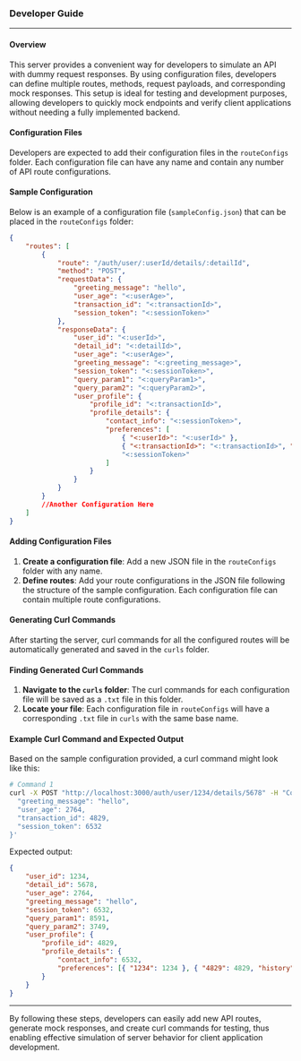 ### Developer Guide

---

#### Overview

This server provides a convenient way for developers to simulate an API with dummy request responses. By using configuration files, developers can define multiple routes, methods, request payloads, and corresponding mock responses. This setup is ideal for testing and development purposes, allowing developers to quickly mock endpoints and verify client applications without needing a fully implemented backend.

#### Configuration Files

Developers are expected to add their configuration files in the `routeConfigs` folder. Each configuration file can have any name and contain any number of API route configurations.

#### Sample Configuration

Below is an example of a configuration file (`sampleConfig.json`) that can be placed in the `routeConfigs` folder:

```json
{
	"routes": [
		{
			"route": "/auth/user/:userId/details/:detailId",
			"method": "POST",
			"requestData": {
				"greeting_message": "hello",
				"user_age": "<:userAge>",
				"transaction_id": "<:transactionId>",
				"session_token": "<:sessionToken>"
			},
			"responseData": {
				"user_id": "<:userId>",
				"detail_id": "<:detailId>",
				"user_age": "<:userAge>",
				"greeting_message": "<:greeting_message>",
				"session_token": "<:sessionToken>",
				"query_param1": "<:queryParam1>",
				"query_param2": "<:queryParam2>",
				"user_profile": {
					"profile_id": "<:transactionId>",
					"profile_details": {
						"contact_info": "<:sessionToken>",
						"preferences": [
							{ "<:userId>": "<:userId>" },
							{ "<:transactionId>": "<:transactionId>", "history": ["<:detailId>", "<:userId>"] },
							"<:sessionToken>"
						]
					}
				}
			}
		}
		//Another Configuration Here
	]
}
```

#### Adding Configuration Files

1. **Create a configuration file**: Add a new JSON file in the `routeConfigs` folder with any name.
2. **Define routes**: Add your route configurations in the JSON file following the structure of the sample configuration. Each configuration file can contain multiple route configurations.

#### Generating Curl Commands

After starting the server, curl commands for all the configured routes will be automatically generated and saved in the `curls` folder.

#### Finding Generated Curl Commands

1. **Navigate to the `curls` folder**: The curl commands for each configuration file will be saved as a `.txt` file in this folder.
2. **Locate your file**: Each configuration file in `routeConfigs` will have a corresponding `.txt` file in `curls` with the same base name.

#### Example Curl Command and Expected Output

Based on the sample configuration provided, a curl command might look like this:

```sh
# Command 1
curl -X POST "http://localhost:3000/auth/user/1234/details/5678" -H "Content-Type: application/json" -d '{
  "greeting_message": "hello",
  "user_age": 2764,
  "transaction_id": 4829,
  "session_token": 6532
}'
```

Expected output:

```json
{
	"user_id": 1234,
	"detail_id": 5678,
	"user_age": 2764,
	"greeting_message": "hello",
	"session_token": 6532,
	"query_param1": 8591,
	"query_param2": 3749,
	"user_profile": {
		"profile_id": 4829,
		"profile_details": {
			"contact_info": 6532,
			"preferences": [{ "1234": 1234 }, { "4829": 4829, "history": ["5678", "1234"] }, "6532"]
		}
	}
}
```

---

By following these steps, developers can easily add new API routes, generate mock responses, and create curl commands for testing, thus enabling effective simulation of server behavior for client application development.
